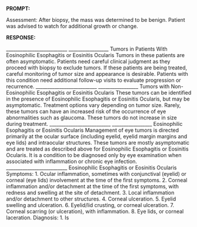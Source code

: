 **PROMPT:**

Assessment: After biopsy, the mass was determined to be benign. Patient was advised to watch for additional growth or change. 

**RESPONSE:**

 __________________________ _________________  Tumors in Patients With Eosinophilic Esophagitis or Eosinitis Ocularis  Tumors in these patients are often asymptomatic. Patients need careful clinical judgment as they proceed with biopsy to exclude tumors. If these patients are being treated, careful monitoring of tumor size and appearance is desirable. Patients with this condition need additional follow-up visits to evaluate progression or recurrence. __________________________ _________________  Tumors with Non-Eosinophilic Esophagitis or Eosinitis Ocularis  These tumors can be identified in the presence of Eosinophilic Esophagitis or Eosinitis Ocularis, but may be asymptomatic. Treatment options vary depending on tumor size. Rarely, these tumors can have an increased risk of the occurrence of eye abnormalities such as glaucoma. These tumors do not increase in size during treatment. __________________________ _________________  Eosinophilic Esophagitis or Eosinitis Ocularis  Management of eye tumors is directed primarily at the ocular surface (including eyelid, eyelid margin margins and eye lids) and intraocular structures. These tumors are mostly asymptomatic and are treated as described above for Eosinophilic Esophagitis or Eosinitis Ocularis. It is a condition to be diagnosed only by eye examination when associated with inflammation or chronic eye infection. __________________________  Eosinophilic Esophagitis or Eosinitis Ocularis  Symptoms:  1. Ocular inflammation, sometimes with conjunctival (eyelid) or corneal (eye lids) involvement at the time of the first symptoms.   2. Corneal inflammation and/or detachment at the time of the first symptoms, with redness and swelling at the site of detachment.   3. Local inflammation and/or detachment to other structures.   4. Corneal ulceration.   5. Eyelid swelling and ulceration.   6. Eyelid/lid crusting, or corneal ulceration.   7. Corneal scarring (or ulceration), with inflammation.   8. Eye lids, or corneal laceration.  Diagnosis:  1. Is